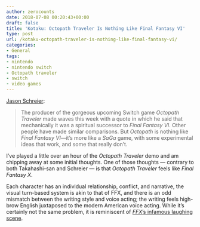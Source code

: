 ```yaml
---
author: zerocounts
date: 2018-07-08 00:20:43+00:00
draft: false
title: 'Kotaku: Octopath Traveler Is Nothing Like Final Fantasy VI'
type: post
url: /kotaku-octopath-traveler-is-nothing-like-final-fantasy-vi/
categories:
- General
tags:
- nintendo
- nintendo switch
- Octopath traveler
- switch
- video games
---
```


[Jason Schreier](https://kotaku.com/octopath-traveler-is-nothing-like-final-fantasy-vi-1827391950):

> The producer of the gorgeous upcoming Switch game _Octopath Traveler_ made waves this week with a quote in which he said that mechanically it was a spiritual successor to _Final Fantasy VI_. Other people have made similar comparisons. But _Octopath_ is nothing like _Final Fantasy VI_—it’s more like a _SaGa_ game, with some experimental ideas that work, and some that really don’t.

I’ve played a little over an hour of the _Octopath Traveler_ demo and am chipping away at some initial thoughts. One of those thoughts — contrary to both Takahashi-san and Schreier — is that _Octopath Traveler_ feels like _Final Fantasy X_.

Each character has an individual relationship, conflict, and narrative, the visual turn-based system is akin to that of FFX, and there is an odd mismatch between the writing style and voice acting; the writing feels high-brow English juxtaposed to the modern American voice acting. While it’s certainly not the same problem, it is reminiscent of [_FFX_](https://youtu.be/WJotVinhXJ4)[’s infamous laughing scene](https://youtu.be/WJotVinhXJ4).
